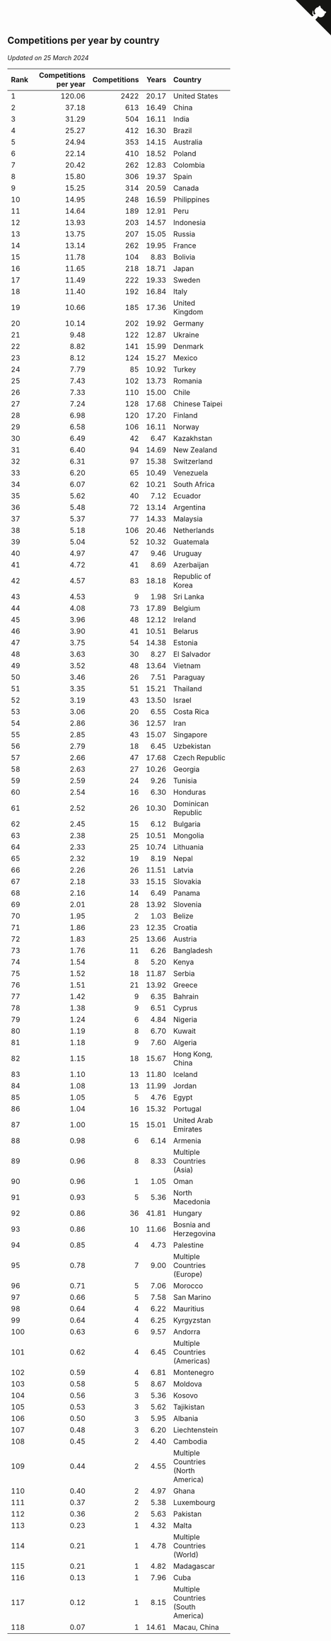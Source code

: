 ## Competitions per year by country

*Updated on 25 March 2024*

| Rank | Competitions per year | Competitions | Years | Country |
| :--- | ---: | ---: | ---: | :--- |
| 1 | 120.06 | 2422 | 20.17 | United States |
| 2 | 37.18 | 613 | 16.49 | China |
| 3 | 31.29 | 504 | 16.11 | India |
| 4 | 25.27 | 412 | 16.30 | Brazil |
| 5 | 24.94 | 353 | 14.15 | Australia |
| 6 | 22.14 | 410 | 18.52 | Poland |
| 7 | 20.42 | 262 | 12.83 | Colombia |
| 8 | 15.80 | 306 | 19.37 | Spain |
| 9 | 15.25 | 314 | 20.59 | Canada |
| 10 | 14.95 | 248 | 16.59 | Philippines |
| 11 | 14.64 | 189 | 12.91 | Peru |
| 12 | 13.93 | 203 | 14.57 | Indonesia |
| 13 | 13.75 | 207 | 15.05 | Russia |
| 14 | 13.14 | 262 | 19.95 | France |
| 15 | 11.78 | 104 | 8.83 | Bolivia |
| 16 | 11.65 | 218 | 18.71 | Japan |
| 17 | 11.49 | 222 | 19.33 | Sweden |
| 18 | 11.40 | 192 | 16.84 | Italy |
| 19 | 10.66 | 185 | 17.36 | United Kingdom |
| 20 | 10.14 | 202 | 19.92 | Germany |
| 21 | 9.48 | 122 | 12.87 | Ukraine |
| 22 | 8.82 | 141 | 15.99 | Denmark |
| 23 | 8.12 | 124 | 15.27 | Mexico |
| 24 | 7.79 | 85 | 10.92 | Turkey |
| 25 | 7.43 | 102 | 13.73 | Romania |
| 26 | 7.33 | 110 | 15.00 | Chile |
| 27 | 7.24 | 128 | 17.68 | Chinese Taipei |
| 28 | 6.98 | 120 | 17.20 | Finland |
| 29 | 6.58 | 106 | 16.11 | Norway |
| 30 | 6.49 | 42 | 6.47 | Kazakhstan |
| 31 | 6.40 | 94 | 14.69 | New Zealand |
| 32 | 6.31 | 97 | 15.38 | Switzerland |
| 33 | 6.20 | 65 | 10.49 | Venezuela |
| 34 | 6.07 | 62 | 10.21 | South Africa |
| 35 | 5.62 | 40 | 7.12 | Ecuador |
| 36 | 5.48 | 72 | 13.14 | Argentina |
| 37 | 5.37 | 77 | 14.33 | Malaysia |
| 38 | 5.18 | 106 | 20.46 | Netherlands |
| 39 | 5.04 | 52 | 10.32 | Guatemala |
| 40 | 4.97 | 47 | 9.46 | Uruguay |
| 41 | 4.72 | 41 | 8.69 | Azerbaijan |
| 42 | 4.57 | 83 | 18.18 | Republic of Korea |
| 43 | 4.53 | 9 | 1.98 | Sri Lanka |
| 44 | 4.08 | 73 | 17.89 | Belgium |
| 45 | 3.96 | 48 | 12.12 | Ireland |
| 46 | 3.90 | 41 | 10.51 | Belarus |
| 47 | 3.75 | 54 | 14.38 | Estonia |
| 48 | 3.63 | 30 | 8.27 | El Salvador |
| 49 | 3.52 | 48 | 13.64 | Vietnam |
| 50 | 3.46 | 26 | 7.51 | Paraguay |
| 51 | 3.35 | 51 | 15.21 | Thailand |
| 52 | 3.19 | 43 | 13.50 | Israel |
| 53 | 3.06 | 20 | 6.55 | Costa Rica |
| 54 | 2.86 | 36 | 12.57 | Iran |
| 55 | 2.85 | 43 | 15.07 | Singapore |
| 56 | 2.79 | 18 | 6.45 | Uzbekistan |
| 57 | 2.66 | 47 | 17.68 | Czech Republic |
| 58 | 2.63 | 27 | 10.26 | Georgia |
| 59 | 2.59 | 24 | 9.26 | Tunisia |
| 60 | 2.54 | 16 | 6.30 | Honduras |
| 61 | 2.52 | 26 | 10.30 | Dominican Republic |
| 62 | 2.45 | 15 | 6.12 | Bulgaria |
| 63 | 2.38 | 25 | 10.51 | Mongolia |
| 64 | 2.33 | 25 | 10.74 | Lithuania |
| 65 | 2.32 | 19 | 8.19 | Nepal |
| 66 | 2.26 | 26 | 11.51 | Latvia |
| 67 | 2.18 | 33 | 15.15 | Slovakia |
| 68 | 2.16 | 14 | 6.49 | Panama |
| 69 | 2.01 | 28 | 13.92 | Slovenia |
| 70 | 1.95 | 2 | 1.03 | Belize |
| 71 | 1.86 | 23 | 12.35 | Croatia |
| 72 | 1.83 | 25 | 13.66 | Austria |
| 73 | 1.76 | 11 | 6.26 | Bangladesh |
| 74 | 1.54 | 8 | 5.20 | Kenya |
| 75 | 1.52 | 18 | 11.87 | Serbia |
| 76 | 1.51 | 21 | 13.92 | Greece |
| 77 | 1.42 | 9 | 6.35 | Bahrain |
| 78 | 1.38 | 9 | 6.51 | Cyprus |
| 79 | 1.24 | 6 | 4.84 | Nigeria |
| 80 | 1.19 | 8 | 6.70 | Kuwait |
| 81 | 1.18 | 9 | 7.60 | Algeria |
| 82 | 1.15 | 18 | 15.67 | Hong Kong, China |
| 83 | 1.10 | 13 | 11.80 | Iceland |
| 84 | 1.08 | 13 | 11.99 | Jordan |
| 85 | 1.05 | 5 | 4.76 | Egypt |
| 86 | 1.04 | 16 | 15.32 | Portugal |
| 87 | 1.00 | 15 | 15.01 | United Arab Emirates |
| 88 | 0.98 | 6 | 6.14 | Armenia |
| 89 | 0.96 | 8 | 8.33 | Multiple Countries (Asia) |
| 90 | 0.96 | 1 | 1.05 | Oman |
| 91 | 0.93 | 5 | 5.36 | North Macedonia |
| 92 | 0.86 | 36 | 41.81 | Hungary |
| 93 | 0.86 | 10 | 11.66 | Bosnia and Herzegovina |
| 94 | 0.85 | 4 | 4.73 | Palestine |
| 95 | 0.78 | 7 | 9.00 | Multiple Countries (Europe) |
| 96 | 0.71 | 5 | 7.06 | Morocco |
| 97 | 0.66 | 5 | 7.58 | San Marino |
| 98 | 0.64 | 4 | 6.22 | Mauritius |
| 99 | 0.64 | 4 | 6.25 | Kyrgyzstan |
| 100 | 0.63 | 6 | 9.57 | Andorra |
| 101 | 0.62 | 4 | 6.45 | Multiple Countries (Americas) |
| 102 | 0.59 | 4 | 6.81 | Montenegro |
| 103 | 0.58 | 5 | 8.67 | Moldova |
| 104 | 0.56 | 3 | 5.36 | Kosovo |
| 105 | 0.53 | 3 | 5.62 | Tajikistan |
| 106 | 0.50 | 3 | 5.95 | Albania |
| 107 | 0.48 | 3 | 6.20 | Liechtenstein |
| 108 | 0.45 | 2 | 4.40 | Cambodia |
| 109 | 0.44 | 2 | 4.55 | Multiple Countries (North America) |
| 110 | 0.40 | 2 | 4.97 | Ghana |
| 111 | 0.37 | 2 | 5.38 | Luxembourg |
| 112 | 0.36 | 2 | 5.63 | Pakistan |
| 113 | 0.23 | 1 | 4.32 | Malta |
| 114 | 0.21 | 1 | 4.78 | Multiple Countries (World) |
| 115 | 0.21 | 1 | 4.82 | Madagascar |
| 116 | 0.13 | 1 | 7.96 | Cuba |
| 117 | 0.12 | 1 | 8.15 | Multiple Countries (South America) |
| 118 | 0.07 | 1 | 14.61 | Macau, China |


<a href="https://github.com/JustinTimeCuber/wca_statistics" class="github-corner" aria-label="View source on Github"><svg width="80" height="80" viewBox="0 0 250 250" style="fill:#151513; color:#fff; position: absolute; top: 0; border: 0; right: 0;" aria-hidden="true"><path d="M0,0 L115,115 L130,115 L142,142 L250,250 L250,0 Z"></path><path d="M128.3,109.0 C113.8,99.7 119.0,89.6 119.0,89.6 C122.0,82.7 120.5,78.6 120.5,78.6 C119.2,72.0 123.4,76.3 123.4,76.3 C127.3,80.9 125.5,87.3 125.5,87.3 C122.9,97.6 130.6,101.9 134.4,103.2" fill="currentColor" style="transform-origin: 130px 106px;" class="octo-arm"></path><path d="M115.0,115.0 C114.9,115.1 118.7,116.5 119.8,115.4 L133.7,101.6 C136.9,99.2 139.9,98.4 142.2,98.6 C133.8,88.0 127.5,74.4 143.8,58.0 C148.5,53.4 154.0,51.2 159.7,51.0 C160.3,49.4 163.2,43.6 171.4,40.1 C171.4,40.1 176.1,42.5 178.8,56.2 C183.1,58.6 187.2,61.8 190.9,65.4 C194.5,69.0 197.7,73.2 200.1,77.6 C213.8,80.2 216.3,84.9 216.3,84.9 C212.7,93.1 206.9,96.0 205.4,96.6 C205.1,102.4 203.0,107.8 198.3,112.5 C181.9,128.9 168.3,122.5 157.7,114.1 C157.9,116.9 156.7,120.9 152.7,124.9 L141.0,136.5 C139.8,137.7 141.6,141.9 141.8,141.8 Z" fill="currentColor" class="octo-body"></path></svg></a><style>.github-corner:hover .octo-arm{animation:octocat-wave 560ms ease-in-out}@keyframes octocat-wave{0%,100%{transform:rotate(0)}20%,60%{transform:rotate(-25deg)}40%,80%{transform:rotate(10deg)}}@media (max-width:500px){.github-corner:hover .octo-arm{animation:none}.github-corner .octo-arm{animation:octocat-wave 560ms ease-in-out}}</style>
